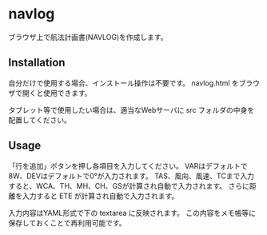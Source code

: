 # navlog

ブラウザ上で航法計画書(NAVLOG)を作成します。

Installation
------------
自分だけで使用する場合、インストール操作は不要です。
navlog.html をブラウザで開くと使用できます。

タブレット等で使用したい場合は、適当なWebサーバに src フォルダの中身を配置してください。

Usage
-----
「行を追加」ボタンを押し各項目を入力してください。
VARはデフォルトで8W、DEVはデフォルトで0°が入力されます。
TAS、風向、風速、TCまで入力すると、WCA、TH、MH、CH、GSが計算され自動で入力されます。
さらに距離を入力すると ETE が計算され自動で入力されます。

入力内容はYAML形式で下の textarea に反映されます。
この内容をメモ帳等に保存しておくことで再利用可能です。
